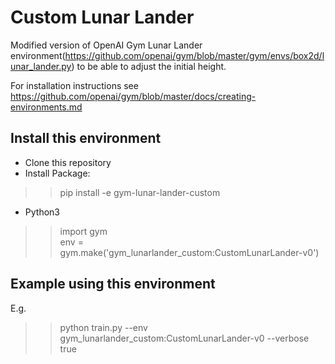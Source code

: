 <!--
 * @Author: Amous Qiu
 * @Date: 2020-11-04 14:52:08
 * @LastEditTime: 2020-11-04 14:55:58
 * @LastEditors: Please set LastEditors
 * @Description: In User Settings Edit
 * @FilePath: \gym-lunarlander-custom\README.md
-->
# Custom Lunar Lander
Modified version of OpenAI Gym Lunar Lander environment(https://github.com/openai/gym/blob/master/gym/envs/box2d/lunar_lander.py) to be able to adjust the initial height.

For installation instructions see https://github.com/openai/gym/blob/master/docs/creating-environments.md

## Install this environment

- Clone this repository
- Install Package: 
>> pip install -e gym-lunar-lander-custom
- Python3
>> import gym  
>> env = gym.make('gym_lunarlander_custom:CustomLunarLander-v0')

## Example using this environment
E.g.
>> python train.py --env gym_lunarlander_custom:CustomLunarLander-v0 --verbose true

